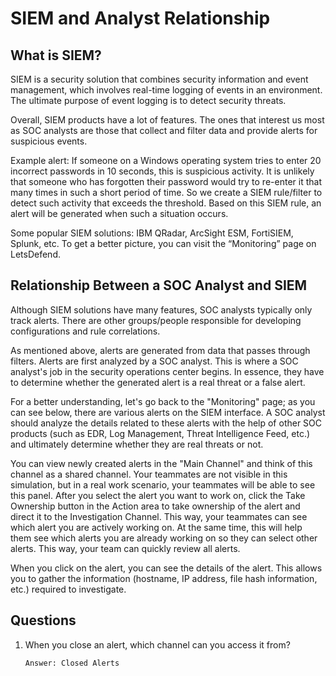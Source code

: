 # SIEM and Analyst Relationship

## What is SIEM?
SIEM is a security solution that combines security information and event management, which involves real-time logging of events in an environment. The ultimate purpose of event logging is to detect security threats.

Overall, SIEM products have a lot of features. The ones that interest us most as SOC analysts are those that collect and filter data and provide alerts for suspicious events.

Example alert: If someone on a Windows operating system tries to enter 20 incorrect passwords in 10 seconds, this is suspicious activity. It is unlikely that someone who has forgotten their password would try to re-enter it that many times in such a short period of time. So we create a SIEM rule/filter to detect such activity that exceeds the threshold. Based on this SIEM rule, an alert will be generated when such a situation occurs.

Some popular SIEM solutions: IBM QRadar, ArcSight ESM, FortiSIEM, Splunk, etc. To get a better picture, you can visit the “Monitoring” page on LetsDefend.

## Relationship Between a SOC Analyst and SIEM
Although SIEM solutions have many features, SOC analysts typically only track alerts. There are other groups/people responsible for developing configurations and rule correlations.

As mentioned above, alerts are generated from data that passes through filters. Alerts are first analyzed by a SOC analyst. This is where a SOC analyst's job in the security operations center begins. In essence, they have to determine whether the generated alert is a real threat or a false alert.

For a better understanding, let's go back to the "Monitoring" page; as you can see below, there are various alerts on the SIEM interface. A SOC analyst should analyze the details related to these alerts with the help of other SOC products (such as EDR, Log Management, Threat Intelligence Feed, etc.) and ultimately determine whether they are real threats or not.

You can view newly created alerts in the "Main Channel" and think of this channel as a shared channel. Your teammates are not visible in this simulation, but in a real work scenario, your teammates will be able to see this panel. After you select the alert you want to work on, click the Take Ownership button in the Action area to take ownership of the alert and direct it to the Investigation Channel. This way, your teammates can see which alert you are actively working on. At the same time, this will help them see which alerts you are already working on so they can select other alerts. This way, your team can quickly review all alerts.

When you click on the alert, you can see the details of the alert. This allows you to gather the information (hostname, IP address, file hash information, etc.) required to investigate.

## Questions
1. When you close an alert, which channel can you access it from?

   `Answer: Closed Alerts`
